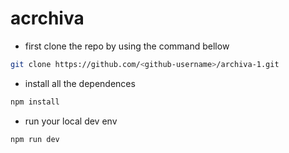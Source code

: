 # acrchiva

- first clone the repo by using the command bellow

```bash
git clone https://github.com/<github-username>/archiva-1.git
```

- install all the dependences

```bash
npm install
```

- run your local dev env

```bash
npm run dev
```
